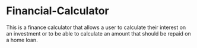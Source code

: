 # Financial-Calculator
This is a finance calculator that allows a user to calculate their interest on an investment or to be able to calculate an amount that should be repaid on a home loan.

